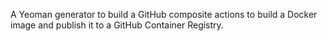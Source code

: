 A Yeoman generator to build a GitHub composite actions to build a Docker image and publish it to a GitHub Container Registry. 